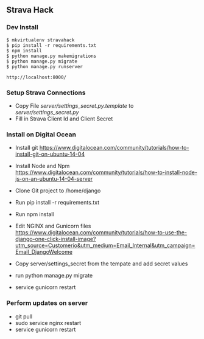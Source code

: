 ## Strava Hack

### Dev Install

```console
$ mkvirtualenv stravahack
$ pip install -r requirements.txt
$ npm install
$ python manage.py makemigrations
$ python manage.py migrate
$ python manage.py runserver

http://localhost:8000/

```

### Setup Strava Connections

- Copy File *server/settings_secret.py.template* to *server/settings_secret.py*
- Fill in Strava Client Id and Client Secret


### Install on Digital Ocean

- Install git
https://www.digitalocean.com/community/tutorials/how-to-install-git-on-ubuntu-14-04

- Install Node and Npm
https://www.digitalocean.com/community/tutorials/how-to-install-node-js-on-an-ubuntu-14-04-server

- Clone Git project to /home/django

- Run pip install -r requirements.txt

- Run npm install

- Edit NGINX and Gunicorn files
https://www.digitalocean.com/community/tutorials/how-to-use-the-django-one-click-install-image?utm_source=Customerio&utm_medium=Email_Internal&utm_campaign=Email_DjangoWelcome

- Copy server/settings_secret from the tempate and add secret values

- run python manage.py migrate

- service gunicorn restart

### Perform updates on server
 - git pull
 - sudo service nginx restart
 - service gunicorn restart